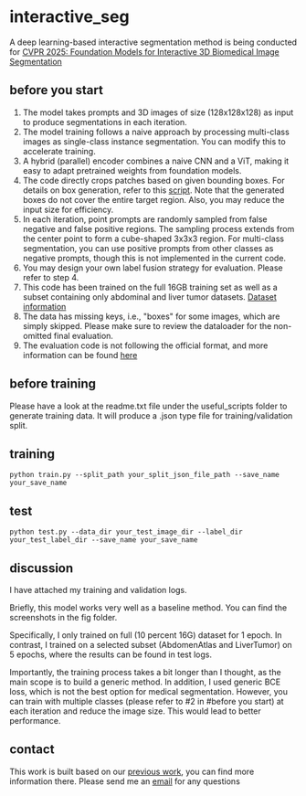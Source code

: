 # interactive_seg
A deep learning-based interactive segmentation method is being conducted for [CVPR 2025: Foundation Models for Interactive 3D Biomedical Image Segmentation](https://www.codabench.org/competitions/5263/)


## before you start
1. The model takes prompts and 3D images of size (128x128x128) as input to produce segmentations in each iteration.
2. The model training follows a naive approach by processing multi-class images as single-class instance segmentation. You can modify this to accelerate training.
3. A hybrid (parallel) encoder combines a naive CNN and a ViT, making it easy to adapt pretrained weights from foundation models.
4. The code directly crops patches based on given bounding boxes. For details on box generation, refer to this [script](https://github.com/JunMa11/CVPR-MedSegFMCompetition/blob/main/get_boxes.py). Note that the generated boxes do not cover the entire target region. Also, you may reduce the input size for efficiency.
5. In each iteration, point prompts are randomly sampled from false negative and false positive regions. The sampling process extends from the center point to form a cube-shaped 3x3x3 region. For multi-class segmentation, you can use positive prompts from other classes as negative prompts, though this is not implemented in the current code.
6. You may design your own label fusion strategy for evaluation. Please refer to step 4.
7. This code has been trained on the full 16GB training set as well as a subset containing only abdominal and liver tumor datasets. [Dataset information](https://www.codabench.org/competitions/5263/)
8. The data has missing keys, i.e., "boxes" for some images, which are simply skipped. Please make sure to review the dataloader for the non-omitted final evaluation.
9. The evaluation code is not following the official format, and more information can be found [here](https://www.codabench.org/competitions/5263/)

## before training

Please have a look at the readme.txt file under the useful_scripts folder to generate training data. It will produce a .json type file for training/validation split.


## training

```
python train.py --split_path your_split_json_file_path --save_name your_save_name
```


## test

```
python test.py --data_dir your_test_image_dir --label_dir your_test_label_dir --save_name your_save_name
```



## discussion

I have attached my training and validation logs. 

Briefly, this model works very well as a baseline method. You can find the screenshots in the fig folder. 

Specifically, I only trained on full (10 percent 16G) dataset for 1 epoch. In contrast, I trained on a selected subset (AbdomenAtlas and LiverTumor) on 5 epochs, where the results can be found in test logs.

Importantly, the training process takes a bit longer than I thought, as the main scope is to build a generic method. In addition, I used generic BCE loss, which is not the best option for medical segmentation.
However, you can train with multiple classes (please refer to #2 in #before you start) at each iteration and reduce the image size. This would lead to better performance.


## contact
This work is built based on our [previous work](https://github.com/MedICL-VU/PRISM), you can find more information there. Please send me an [email](hao.li.1@vanderbilt.edu) for any questions
 




